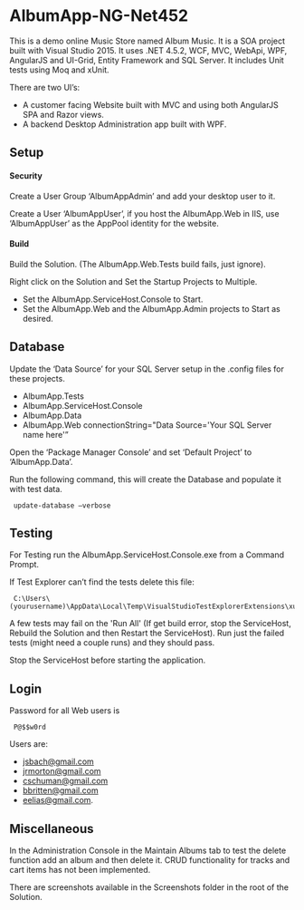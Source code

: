 # AlbumApp-NG-Net452
This is a demo online Music Store named Album Music.
It is a SOA project built with Visual Studio 2015.
It uses .NET 4.5.2, WCF, MVC, WebApi, WPF, AngularJS and UI-Grid, Entity Framework and SQL Server.
It includes Unit tests using Moq and xUnit.

There are two UI’s:
 - A customer facing Website built with MVC and using both AngularJS SPA and Razor views.    
 - A backend Desktop Administration app built with WPF.
 
## Setup 
#### Security 
Create a User Group ‘AlbumAppAdmin’ and add your desktop user to it.

Create a User ‘AlbumAppUser’, if you host the AlbumApp.Web in IIS, use ‘AlbumAppUser’
as the AppPool identity for the website.

#### Build
Build the Solution.  (The AlbumApp.Web.Tests build fails, just ignore).
 
Right click on the Solution and Set the Startup Projects to Multiple.
 - Set the AlbumApp.ServiceHost.Console to Start.
 - Set the AlbumApp.Web and the AlbumApp.Admin projects to Start as desired.

## Database
Update the ‘Data Source’ for your SQL Server setup in the .config files for these projects.
 - AlbumApp.Tests
 - AlbumApp.ServiceHost.Console
 - AlbumApp.Data
 - AlbumApp.Web
       connectionString="Data Source='Your SQL Server name here'”

Open the ‘Package Manager Console’ and set ‘Default Project’ to ‘AlbumApp.Data’.

Run the following command, this will create the Database and populate it with test data.

     update-database –verbose
	 
## Testing
For Testing run the AlbumApp.ServiceHost.Console.exe from a Command Prompt.

If Test Explorer can’t find the tests delete this file:

     C:\Users\(yourusername)\AppData\Local\Temp\VisualStudioTestExplorerExtensions\xunit.runner.visualstudio.2.3.1
     
A few tests may fail on the 'Run All' (If get build error, stop the ServiceHost, Rebuild the Solution and then Restart the ServiceHost).  Run just the failed tests (might need a couple runs) and they should pass.

Stop the ServiceHost before starting the application.

## Login
Password for all Web users is

     P@$$w0rd

Users are:
 - jsbach@gmail.com
 - jrmorton@gmail.com
 - cschuman@gmail.com
 - bbritten@gmail.com
 - eelias@gmail.com.

## Miscellaneous
In the Administration Console in the Maintain Albums tab to test the delete function
add an album and then delete it.  CRUD functionality for tracks and cart items has not been implemented.

There are screenshots available in the Screenshots folder in the root of the Solution.
